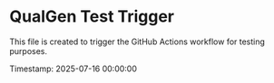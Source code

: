 # QualGen Test Trigger

This file is created to trigger the GitHub Actions workflow for testing purposes.

Timestamp: 2025-07-16 00:00:00
